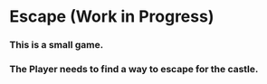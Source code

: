 # Escape (Work in Progress)
### This is a small game. 
### The Player needs to find a way to escape for the castle.

